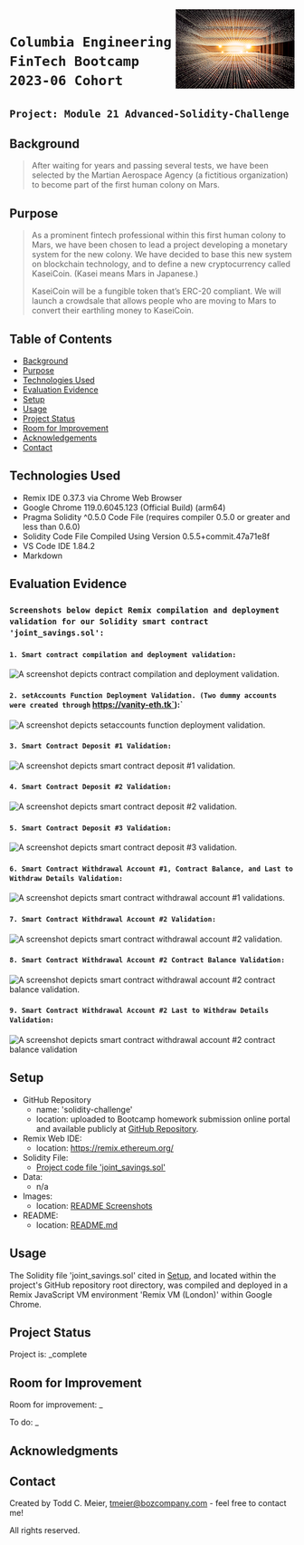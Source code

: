 <img src="Resources/Images/joshua-sortino-LqKhnDzSF-8-unsplash.png" align="right"/>

# `Columbia Engineering FinTech Bootcamp 2023-06 Cohort`

## `Project: Module 21 Advanced-Solidity-Challenge`

## Background
> After waiting for years and passing several tests, we have been selected by the Martian Aerospace Agency (a fictitious organization) to become part of the first human colony on Mars.

## Purpose
> As a prominent fintech professional within this first human colony to Mars, we have been chosen to lead a project developing a monetary system for the new colony. We have decided to base this new system on blockchain technology, and to define a new cryptocurrency called KaseiCoin. (Kasei means Mars in Japanese.)
>
>KaseiCoin will be a fungible token that’s ERC-20 compliant. We will launch a crowdsale that allows people who are moving to Mars to convert their earthling money to KaseiCoin.

## Table of Contents
* [Background](#background)
* [Purpose](#purpose)
* [Technologies Used](#technologies-used)
* [Evaluation Evidence](#evaluation-evidence)
* [Setup](#setup)
* [Usage](#usage)
* [Project Status](#project-status)
* [Room for Improvement](#room-for-improvement)
* [Acknowledgements](#acknowledgements)
* [Contact](#contact)
<!-- * [License](#license) -->

## Technologies Used
- Remix IDE 0.37.3 via Chrome Web Browser
- Google Chrome 119.0.6045.123 (Official Build) (arm64)
- Pragma Solidity ^0.5.0 Code File (requires compiler 0.5.0 or greater and less than 0.6.0)
- Solidity Code File Compiled Using Version 0.5.5+commit.47a71e8f
- VS Code IDE 1.84.2
- Markdown

## Evaluation Evidence

### `Screenshots below depict Remix compilation and deployment validation for our Solidity smart contract 'joint_savings.sol':`

#### `1. Smart contract compilation and deployment validation:`
![A screenshot depicts contract compilation and deployment validation.](Resources/Images/Execution_Results/1.%20deploy_Contract%20Deployment.png)

#### `2. setAccounts Function Deployment Validation. (Two dummy accounts were created through` https://vanity-eth.tk`):`
![A screenshot depicts setaccounts function deployment validation.](Resources/Images/Execution_Results/2.%20setAccounts_Contract%20Joint%20Savings%20Accounts.png)

#### `3. Smart Contract Deposit #1 Validation:`
![A screenshot depicts smart contract deposit #1 validation.](Resources/Images/Execution_Results/3.%20deposit_1_Contract%20Deposits.png)

#### `4. Smart Contract Deposit #2 Validation:`
![A screenshot depicts smart contract deposit #2 validation.](Resources/Images/Execution_Results/4.%20deposit_2_Contract%20Deposits.png)

#### `5. Smart Contract Deposit #3 Validation:`
![A screenshot depicts smart contract deposit #3 validation.](Resources/Images/Execution_Results/5.%20deposit_3_Contract%20Deposits.png)

#### `6. Smart Contract Withdrawal Account #1, Contract Balance, and Last to Withdraw Details Validation:`
![A screenshot depicts smart contract withdrawal account #1 validations.](Resources/Images/Execution_Results/6.%20withdraw_to_account1_with_last_to_withdraw_Contract%20Withdrawals.png)

#### `7. Smart Contract Withdrawal Account #2 Validation:`
![A screenshot depicts smart contract withdrawal account #2 validation.](Resources/Images/Execution_Results/7.%20withdraw_to_account2_Contract%20Withdrawals.png)

#### `8. Smart Contract Withdrawal Account #2 Contract Balance Validation:`
![A screenshot depicts smart contract withdrawal account #2 contract balance validation.](Resources/Images/Execution_Results/8.%20withdraw_to_account2_final_contract_balance_Contract%20Withdrawals.png)

#### `9. Smart Contract Withdrawal Account #2 Last to Withdraw Details Validation:`
![A screenshot depicts smart contract withdrawal account #2 contract balance validation](Resources/Images/Execution_Results/9.%20withdraw_to_account2_last_to_withdraw_details_Contract%20Withdrawals.png)

## Setup
- GitHub Repository
    - name: 'solidity-challenge'
    - location: uploaded to Bootcamp homework submission online portal and available publicly at [GitHub Repository](https://github.com/boz-tcm/solidity-challenge.git).
- Remix Web IDE:
    - location: https://remix.ethereum.org/
- Solidity File:
    - [Project code file 'joint_savings.sol'](joint_savings.sol)  
- Data:
    - n/a
- Images:
    - location: [README Screenshots](Resources/Images/Execution_Results)
- README:
    - location: [README.md](README.md)

## Usage
The Solidity file 'joint_savings.sol' cited in [Setup](#setup), and located within the project's GitHub repository root directory, was compiled and deployed in a Remix JavaScript VM environment 'Remix VM (London)' within Google Chrome.

## Project Status
Project is: _complete

## Room for Improvement
Room for improvement: _

To do: _

## Acknowledgments

## Contact
Created by Todd C. Meier, tmeier@bozcompany.com - feel free to contact me!

<!-- ## License --> All rights reserved.